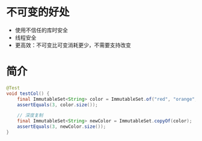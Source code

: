 
# 不可变的好处

* 使用不信任的库时安全
* 线程安全
* 更高效：不可变比可变消耗更少，不需要支持改变

# 简介

```java
@Test
void testCol() {
    final ImmutableSet<String> color = ImmutableSet.of("red", "orange", "yellow", "red");
    assertEquals(3, color.size());

    // 深度复制
    final ImmutableSet<String> newColor = ImmutableSet.copyOf(color);
    assertEquals(3, newColor.size());
}
```

